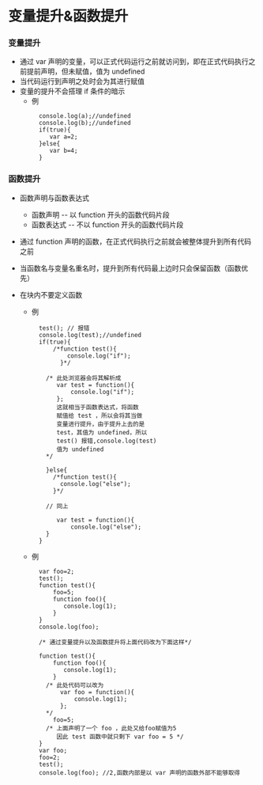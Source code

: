 # 变量提升&函数提升

### 变量提升

-  通过 var 声明的变量，可以正式代码运行之前就访问到，即在正式代码执行之前提前声明，但未赋值，值为 undefined
-  当代码运行到声明之处时会为其进行赋值
-  变量的提升不会搭理 if 条件的暗示
	- 例
		```
		  console.log(a);//undefined
		  console.log(b);//undefined
		  if(true){
			 var a=2;
		  }else{
			 var b=4;
		  }
		```  

### 函数提升

-  函数声明与函数表达式
	- 函数声明 --  以 function 开头的函数代码片段
	- 函数表达式 -- 不以 function 开头的函数代码片段

- 通过 function 声明的函数，在正式代码执行之前就会被整体提升到所有代码之前
- 当函数名与变量名重名时，提升到所有代码最上边时只会保留函数（函数优先）
- 在块内不要定义函数
	- 例
		```
		  test(); // 报错
		  console.log(test);//undefined
		  if(true){
			  /*function test(){
				  console.log("if");   
			    }*/
			
			/* 此处浏览器会将其解析成
			   var test = function(){
				   console.log("if");
			   };
			   这就相当于函数表达式，将函数
			   赋值给 test ，所以会将其当做
			   变量进行提升，由于提升上去的是
			   test，其值为 undefined，所以
			   test() 报错,console.log(test)
			   值为 undefined
			*/
		   
			}else{
			  /*function test(){
				console.log("else");
			  }*/
			
			// 同上
			  
			   var test = function(){
				   console.log("else");
			}
		  }
		``` 
	- 例
		```
		  var foo=2;
		  test();
		  function test(){
			  foo=5;
			  function foo(){
				 console.log(1);
			  }
		  }
		  console.log(foo);

		  /* 通过变量提升以及函数提升将上面代码改为下面这样*/

		  function test(){
		      function foo(){
			     console.log(1);
		      }
			/* 此处代码可以改为
				var foo = function(){
					console.log(1);
				};
			*/
			  foo=5;
			/* 上面声明了一个 foo ，此处又给foo赋值为5
			   因此 test 函数中就只剩下 var foo = 5 */
		  }
		  var foo;
		  foo=2;
		  test(); 
		  console.log(foo); //2,函数内部是以 var 声明的函数外部不能够取得
		``` 
